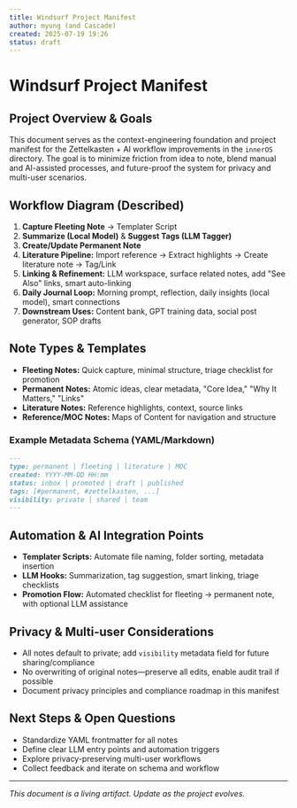 ```yaml
---
title: Windsurf Project Manifest
author: myung (and Cascade)
created: 2025-07-19 19:26
status: draft
---
```


# Windsurf Project Manifest

## Project Overview & Goals
This document serves as the context-engineering foundation and project manifest for the Zettelkasten + AI workflow improvements in the `innerOS` directory. The goal is to minimize friction from idea to note, blend manual and AI-assisted processes, and future-proof the system for privacy and multi-user scenarios.

## Workflow Diagram (Described)
1. **Capture Fleeting Note** → Templater Script
2. **Summarize (Local Model)** & **Suggest Tags (LLM Tagger)**
3. **Create/Update Permanent Note**
4. **Literature Pipeline:** Import reference → Extract highlights → Create literature note → Tag/Link
5. **Linking & Refinement:** LLM workspace, surface related notes, add "See Also" links, smart auto-linking
6. **Daily Journal Loop:** Morning prompt, reflection, daily insights (local model), smart connections
7. **Downstream Uses:** Content bank, GPT training data, social post generator, SOP drafts

## Note Types & Templates
- **Fleeting Notes:** Quick capture, minimal structure, triage checklist for promotion
- **Permanent Notes:** Atomic ideas, clear metadata, "Core Idea," "Why It Matters," "Links"
- **Literature Notes:** Reference highlights, context, source links
- **Reference/MOC Notes:** Maps of Content for navigation and structure

### Example Metadata Schema (YAML/Markdown)
```markdown
---
type: permanent | fleeting | literature | MOC
created: YYYY-MM-DD HH:mm
status: inbox | promoted | draft | published
tags: [#permanent, #zettelkasten, ...]
visibility: private | shared | team
---
```

## Automation & AI Integration Points
- **Templater Scripts:** Automate file naming, folder sorting, metadata insertion
- **LLM Hooks:** Summarization, tag suggestion, smart linking, triage checklists
- **Promotion Flow:** Automated checklist for fleeting → permanent note, with optional LLM assistance

## Privacy & Multi-user Considerations
- All notes default to private; add `visibility` metadata field for future sharing/compliance
- No overwriting of original notes—preserve all edits, enable audit trail if possible
- Document privacy principles and compliance roadmap in this manifest

## Next Steps & Open Questions
- Standardize YAML frontmatter for all notes
- Define clear LLM entry points and automation triggers
- Explore privacy-preserving multi-user workflows
- Collect feedback and iterate on schema and workflow

---

_This document is a living artifact. Update as the project evolves._
